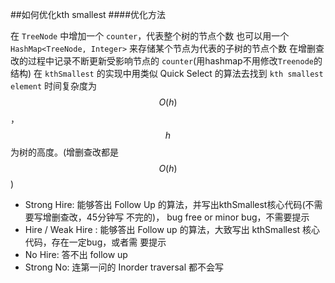 ##如何优化kth smallest
####优化方法

在 ``TreeNode`` 中增加一个 ``counter``，代表整个树的节点个数
也可以用一个 ``HashMap<TreeNode, Integer>`` 来存储某个节点为代表的子树的节点个数 在增删查改的过程中记录不断更新受影响节点的 ``counter``(用hashmap不用修改``Treenode``的结构)
在 ``kthSmallest`` 的实现中用类似 Quick Select 的算法去找到 ``kth smallest element`` 时间复杂度为 $$O(h)$$，$$h$$ 为树的高度。(增删查改都是$$O(h)$$)
- Strong Hire: 能够答出 Follow Up 的算法，并写出kthSmallest核心代码(不需要写增删查改，45分钟写 不完的)， bug free or minor bug，不需要提示
- Hire / Weak Hire : 能够答出 Follow up 的算法，大致写出 kthSmallest 核心代码，存在一定bug，或者需 要提示
- No Hire: 答不出 follow up
- Strong No: 连第一问的 Inorder traversal 都不会写